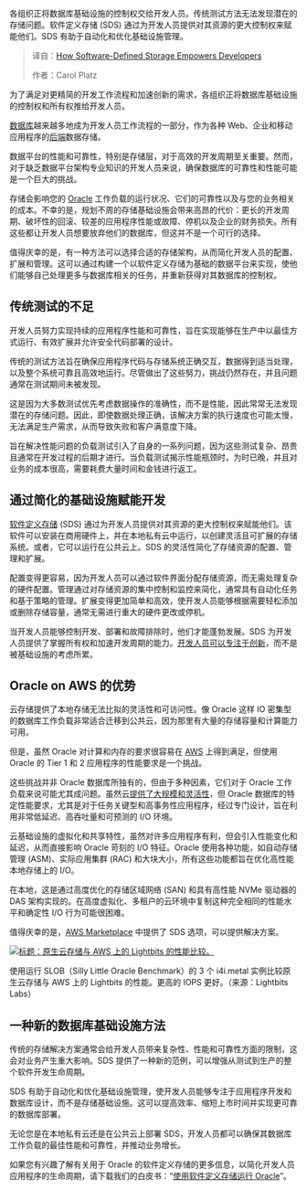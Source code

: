 
<!--
title: 软件定义存储赋能开发者
cover: https://cdn.thenewstack.io/media/2025/07/a09fc610-storage.jpg
summary: 各组织正将数据库基础设施的控制权交给开发人员。传统测试方法无法发现潜在的存储问题。软件定义存储 (SDS) 通过为开发人员提供对其资源的更大控制权来赋能他们。SDS 有助于自动化和优化基础设施管理。
-->

各组织正将数据库基础设施的控制权交给开发人员。传统测试方法无法发现潜在的存储问题。软件定义存储 (SDS) 通过为开发人员提供对其资源的更大控制权来赋能他们。SDS 有助于自动化和优化基础设施管理。

> 译自：[How Software-Defined Storage Empowers Developers](https://thenewstack.io/how-software-defined-storage-empowers-developers/)
> 
> 作者：Carol Platz

为了满足对更精简的开发工作流程和加速创新的需求，各组织正将数据库基础设施的控制权和所有权推给开发人员。

[数据库](https://thenewstack.io/databases/)越来越多地成为开发人员工作流程的一部分，作为各种 Web、企业和移动应用程序的[后端](https://thenewstack.io/introduction-to-backend-development/)数据存储。

数据平台的性能和可靠性，特别是存储层，对于高效的开发周期至关重要。然而，对于缺乏数据平台架构专业知识的开发人员来说，确保数据库的可靠性和性能可能是一个巨大的挑战。

存储会影响您的 [Oracle](https://www.oracle.com/developer?utm_content=inline+mention) 工作负载的运行状况、它们的可靠性以及与您的业务相关的成本。不幸的是，规划不周的存储基础设施会带来高昂的代价：更长的开发周期、破坏性的回滚、较差的应用程序性能或故障、停机以及企业的财务损失。所有这些都让开发人员想要放弃他们的数据库，但这并不是一个可行的选择。

值得庆幸的是，有一种方法可以选择合适的存储架构，从而简化开发人员的配置、扩展和管理。这可以通过构建一个以软件定义存储为基础的数据平台来实现，使他们能够自己处理更多与数据库相关的任务，并重新获得对其数据库的控制权。

## 传统测试的不足

开发人员努力实现持续的应用程序性能和可靠性，旨在实现能够在生产中以最佳方式运行、有效扩展并允许安全代码部署的设计。

传统的测试方法旨在确保应用程序代码与存储系统正确交互，数据得到适当处理，以及整个系统可靠且高效地运行。尽管做出了这些努力，挑战仍然存在，并且问题通常在测试期间未被发现。

这是因为大多数测试优先考虑数据操作的准确性，而不是性能，因此常常无法发现潜在的存储问题。因此，即使数据处理正确，该解决方案的执行速度也可能太慢，无法满足生产需求，从而导致失败和客户满意度下降。

旨在解决性能问题的负载测试引入了自身的一系列问题，因为这些测试复杂、昂贵且通常在开发过程的后期才进行。当负载测试揭示性能瓶颈时，为时已晚，并且对业务的成本很高，需要耗费大量时间和金钱进行返工。

## 通过简化的基础设施赋能开发

[软件定义存储](https://www.lightbitslabs.com/product/?utm_source=TNS&utm_medium=article&utm_campaign=aug) (SDS) 通过为开发人员提供对其资源的更大控制权来赋能他们。该软件可以安装在商用硬件上，并在本地私有云中运行，以创建灵活且可扩展的存储系统。或者，它可以运行在公共云上。SDS 的灵活性简化了存储资源的配置、管理和扩展。

配置变得更容易，因为开发人员可以通过软件界面分配存储资源，而无需处理复杂的硬件配置。管理通过对存储资源的集中控制和监控来简化，通常具有自动化任务和基于策略的管理。扩展变得更加简单和高效，使开发人员能够根据需要轻松添加或删除存储容量，通常无需进行重大的硬件更改或停机。

当开发人员能够控制开发、部署和故障排除时，他们才能蓬勃发展。SDS 为开发人员提供了掌握所有权和加速开发周期的能力。[开发人员可以专注于创新](https://thenewstack.io/serverless-helps-developers-focus-on-differentiating-features/)，而不是被基础设施的考虑所累。

## Oracle on AWS 的优势

云存储提供了本地存储无法比拟的灵活性和可访问性。像 Oracle 这样 IO 密集型的数据库工作负载非常适合迁移到公共云，因为那里有大量的存储容量和计算能力可用。

但是，虽然 Oracle 对计算和内存的要求很容易在 [AWS](https://aws.amazon.com/?utm_content=inline+mention) 上得到满足，但使用 Oracle 的 Tier 1 和 2 应用程序的性能要求是一个挑战。

这些挑战并非 Oracle 数据库所独有的，但由于多种因素，它们对于 Oracle 工作负载来说可能尤其成问题。虽然云[提供了大规模和灵活性](https://thenewstack.io/event-driven-microservices-offer-flexibility-and-real-time-responsiveness/)，但 Oracle 数据库的特定性能要求，尤其是对于任务关键型和高事务性应用程序，经过专门设计，旨在利用非常低延迟、高吞吐量和可预测的 I/O 环境。

云基础设施的虚拟化和共享特性，虽然对许多应用程序有利，但会引入性能变化和延迟，从而直接影响 Oracle 苛刻的 I/O 特征。Oracle 使用各种功能，如自动存储管理 (ASM)、实际应用集群 (RAC) 和大块大小，所有这些功能都旨在优化高性能本地存储上的 I/O。

在本地，这是通过高度优化的存储区域网络 (SAN) 和具有高性能 NVMe 驱动器的 DAS 架构实现的。在高度虚拟化、多租户的云环境中复制这种完全相同的性能水平和确定性 I/O 行为可能很困难。

值得庆幸的是，[AWS Marketplace](https://aws.amazon.com/marketplace/pp/prodview-vv3tjsnmao7ak?sr=0-1&ref_=beagle&applicationId=AWSMPContessa) 中提供了 SDS 选项，可以提供解决方案。

[![标题：原生云存储与 AWS 上的 Lightbits 的性能比较。](https://cdn.thenewstack.io/media/2025/07/d9adac6c-image.png)](https://cdn.thenewstack.io/media/2025/07/d9adac6c-image.png)

使用运行 SLOB（Silly Little Oracle Benchmark）的 3 个 i4i.metal 实例比较原生云存储与 AWS 上的 Lightbits 的性能。更高的 IOPS 更好。（来源：Lightbits Labs）

## 一种新的数据库基础设施方法

传统的存储解决方案通常会给开发人员带来复杂性、性能和可靠性方面的限制，这会对业务产生重大影响。SDS 提供了一种新的范例，可以增强从测试到生产的整个软件开发生命周期。

SDS 有助于自动化和优化基础设施管理，使开发人员能够专注于应用程序开发和数据库设计，而不是存储基础设施。这可以提高效率、缩短上市时间并实现更可靠的数据库部署。

无论您是在本地私有云还是在公共云上部署 SDS，开发人员都可以确保其数据库工作负载的最佳性能和可靠性，并推动业务增长。

如果您有兴趣了解有关用于 Oracle 的软件定义存储的更多信息，以简化开发人员应用程序的生命周期，请下载我们的白皮书：“[使用软件定义存储运行 Oracle](https://www.lightbitslabs.com/tech-paper-run-oracle-with-lightbits-on-aws/?utm_source=TNS&utm_medium=article&utm_campaign=aug)”。